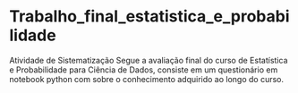 # Trabalho_final_estatistica_e_probabilidade
Atividade de Sistematização
Segue a avaliação final do curso de Estatística e Probabilidade para Ciência de Dados, consiste em um questionário em notebook python com sobre o conhecimento adquirido ao longo do curso.
